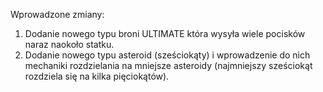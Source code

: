 Wprowadzone zmiany:
1) Dodanie nowego typu broni ULTIMATE która wysyła wiele pocisków naraz naokoło statku.
2) Dodanie nowego typu asteroid (sześciokąty) i wprowadzenie do nich mechaniki rozdzielania na mniejsze asteroidy (najmniejszy sześciokąt rozdziela się na kilka pięciokątów).

